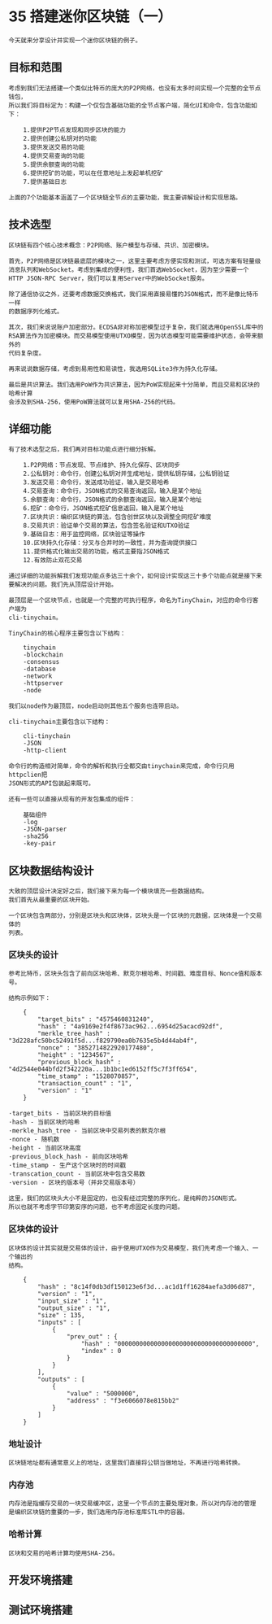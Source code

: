 # 35 搭建迷你区块链（一）

    今天就来分享设计并实现一个迷你区块链的例子。

## 目标和范围

    考虑到我们无法搭建一个类似比特币的庞大的P2P网络，也没有太多时间实现一个完整的全节点钱包，
    所以我们将目标定为：构建一个仅包含基础功能的全节点客户端，简化UI和命令，包含功能如下：

        1.提供P2P节点发现和同步区块的能力
        2.提供创建公私钥对的功能
        3.提供发送交易的功能
        4.提供交易查询的功能
        5.提供余额查询的功能
        6.提供挖矿的功能，可以在任意地址上发起单机挖矿
        7.提供基础日志
    
    上面的7个功能基本涵盖了一个区块链全节点的主要功能，我主要讲解设计和实现思路。

## 技术选型

    区块链有四个核心技术概念：P2P网络、账户模型与存储、共识、加密模块。

    首先，P2P网络是区块链最底层的模块之一，这里主要考虑方便实现和测试，可选方案有轻量级
    消息队列和WebSocket。考虑到集成的便利性，我们首选WebSocket，因为至少需要一个
    HTTP JSON-RPC Server，我们可以复用Server中的WebSocket服务。

    除了通信协议之外，还要考虑数据交换格式，我们采用直接易懂的JSON格式，而不是像比特币一样
    的数据序列化格式。

    其次，我们来说说账户加密部分。ECDSA非对称加密模型过于复杂，我们就选用OpenSSL库中的
    RSA算法作为加密模块。而交易模型使用UTXO模型，因为状态模型可能需要维护状态，会带来额外的
    代码复杂度。

    再来说说数据存储，考虑到易用性和易读性，我选用SQLite3作为持久化存储。

    最后是共识算法。我们选用PoW作为共识算法，因为PoW实现起来十分简单，而且交易和区块的哈希计算
    会涉及到SHA-256，使用PoW算法就可以复用SHA-256的代码。

## 详细功能

    有了技术选型之后，我们再对目标功能点进行细分拆解。

        1.P2P网络：节点发现、节点维护、持久化保存、区块同步
        2.公私钥对：命令行，创建公私钥对并生成地址，提供私钥存储，公私钥验证
        3.发送交易：命令行，发送成功验证，输入是交易哈希
        4.交易查询：命令行，JSON格式的交易查询返回，输入是某个地址
        5.余额查询：命令行，JSON格式的余额查询返回，输入是某个地址
        6.挖矿：命令行，JSON格式挖矿信息返回，输入是某个地址
        7.区块共识：编织区块链的算法，包含创世区块以及调整全网挖矿难度
        8.交易共识：验证单个交易的算法，包含签名验证和UTXO验证
        9.基础日志：用于监控网络，区块验证等操作
        10.区块持久化存储：分叉与合并时的一致性，并为查询提供接口
        11.提供格式化输出交易的功能，格式主要指JSON格式
        12.有效防止双花交易
    
    通过详细的功能拆解我们发现功能点多达三十余个，如何设计实现这三十多个功能点就是接下来
    要解决的问题。我们先从顶层设计开始。

    最顶层是一个区块节点，也就是一个完整的可执行程序，命名为TinyChain，对应的命令行客户端为
    cli-tinychain。

    TinyChain的核心程序主要包含以下结构：

        tinychain
        -blockchain
        -consensus
        -database
        -network
        -httpserver
        -node
    
    我们以node作为最顶层，node启动则其他五个服务也连带启动。

    cli-tinychain主要包含以下结构：

        cli-tinychain
        -JSON
        -http-client
    
    命令行的构造相对简单，命令的解析和执行全都交由tinychain来完成，命令行只用httpclien把
    JSON形式的API包装起来既可。

    还有一些可以直接从现有的开发包集成的组件：

        基础组件
        -log
        -JSON-parser
        -sha256
        -key-pair
    

## 区块数据结构设计

    大致的顶层设计决定好之后，我们接下来为每一个模块填充一些数据结构。
    我们首先从最重要的区块开始。

    一个区块包含两部分，分别是区块头和区块体，区块头是一个区块的元数据，区块体是一个交易体的
    列表。

### 区块头的设计

    参考比特币，区块头包含了前向区块哈希、默克尔根哈希、时间戳、难度目标、Nonce值和版本号。

    结构示例如下：

        {
            "target_bits" : "4575460831240",
            "hash" : "4a9169e2f4f8673ac962...6954d25acacd92df",
            "merkle_tree_hash" : "3d228afc50bc52491f5d...f829790ea0b7635e5b4d44ab4f",
            "nonce" : "3852714822920177480",
            "height" : "1234567",
            "previous_block_hash" : "4d2544e044bfd2f342220a...1b1bc1ed6152ff5c7f3ff654",
            "time_stamp" : "1528070857",
            "transaction_count" : "1",
            "version" : "1"
        }

    ·target_bits - 当前区块的目标值
    ·hash - 当前区块的哈希
    ·merkle_hash_tree - 当前区块中交易列表的默克尔根
    ·nonce - 随机数
    ·height - 当前区块高度
    ·previous_block_hash - 前向区块哈希
    ·time_stamp - 生产这个区块时的时间戳
    ·transcation_count - 当前区块中包含交易数
    ·version - 区块的版本号（并非交易版本号）

    这里，我们的区块头大小不是固定的，也没有经过完整的序列化，是纯粹的JSON形式。
    所以也就不考虑字节印第安序的问题，也不考虑固定长度的问题。

### 区块体的设计

    区块体的设计其实就是交易体的设计，由于使用UTXO作为交易模型，我们先考虑一个输入、一个输出的
    结构。

        {
            "hash" : "8c14f0db3df150123e6f3d...ac1d1ff16284aefa3d06d87",
            "version" : "1",
            "input_size" : "1",
            "output_size" : "1",
            "size" : 135,
            "inputs" : [
                {
                    "prev_out" : {
                        "hash" : "0000000000000000000000000000000000000",
                        "index" : 0
                    }
                }
            ],
            "outputs" : [
                {
                    "value" : "5000000",
                    "address" : "f3e6066078e815bb2"
                }
            ]
        }

### 地址设计

    区块链地址都有通常意义上的地址，这里我们直接将公钥当做地址，不再进行哈希转换。

### 内存池

    内存池是指缓存交易的一块交易缓冲区，这里一个节点的主要处理对象，所以对内存池的管理
    是编织区块链的重要的一步，我们选用内存池标准库STL中的容器。

### 哈希计算

    区块和交易的哈希计算均使用SHA-256。

## 开发环境搭建

## 测试环境搭建
